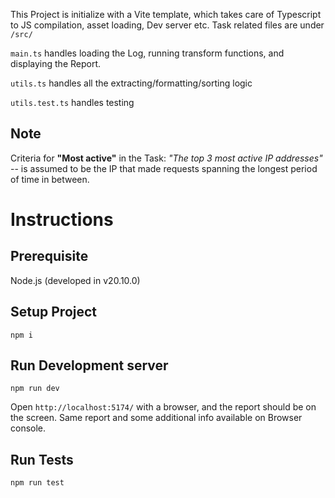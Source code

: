 This Project is initialize with a Vite template, which takes care of Typescript to JS compilation, asset loading, Dev server etc.
Task related files are under `/src/`

`main.ts` handles loading the Log, running transform functions, and displaying the Report.

`utils.ts` handles all the extracting/formatting/sorting logic

`utils.test.ts` handles testing

## Note

Criteria for **"Most active"** in the Task: _"The top 3 most active IP addresses"_ -- is assumed to be the IP that made requests spanning the longest period of time in between.

# Instructions

## Prerequisite

Node.js (developed in v20.10.0)

## Setup Project

`npm i`

## Run Development server

`npm run dev`

Open `http://localhost:5174/` with a browser, and the report should be on the screen.
Same report and some additional info available on Browser console.

## Run Tests

`npm run test`
